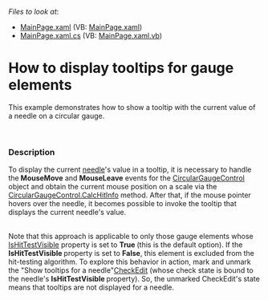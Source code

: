 <!-- default file list -->
*Files to look at*:

* [MainPage.xaml](./CS/DXGauges_Show_Tooltips/MainPage.xaml) (VB: [MainPage.xaml](./VB/DXGauges_Show_Tooltips/MainPage.xaml))
* [MainPage.xaml.cs](./CS/DXGauges_Show_Tooltips/MainPage.xaml.cs) (VB: [MainPage.xaml.vb](./VB/DXGauges_Show_Tooltips/MainPage.xaml.vb))
<!-- default file list end -->
# How to display tooltips for gauge elements


<p>This example demonstrates how to show a tooltip with the current value of a needle on a circular gauge.</p><br />



<h3>Description</h3>

<p>To display the current <a href="http://help.devexpress.com/#Silverlight/CustomDocument5619"><u>needle</u></a>&#39;s value in a tooltip, it is necessary to handle the<strong> MouseMove</strong> and <strong>MouseLeave</strong> events for the <a href="http://help.devexpress.com/#Silverlight/clsDevExpressXpfGaugesCircularGaugeControltopic"><u>CircularGaugeControl</u></a> object and obtain the current mouse position on a scale via the <a href="http://help.devexpress.com/#Silverlight/DevExpressXpfGaugesCircularGaugeControl_CalcHitInfotopic"><u>CircularGaugeControl.CalcHitInfo</u></a> method. After that, if the mouse pointer hovers over the needle, it becomes possible to invoke the tooltip that displays the current needle&#39;s value.</p><p><br />
Note that this approach is applicable to only those gauge elements whose <a href="http://help.devexpress.com/#Silverlight/DevExpressXpfGaugesValueIndicatorBase_IsHitTestVisibletopic"><u>IsHitTestVisible</u></a> property is set to <strong>True </strong>(this is the default option). If the <strong>IsHitTestVisible </strong>property is set to <strong>False</strong>, this element is excluded from the hit-testing algorithm. To explore this behavior in action, mark and unmark the &quot;Show tooltips for a needle&quot;<a href="http://help.devexpress.com/#Silverlight/clsDevExpressXpfEditorsCheckEdittopic"><u>CheckEdit</u></a> (whose check state is bound to the needle&#39;s <strong>IsHitTestVisible </strong>property). So, the unmarked CheckEdit&#39;s state means that tooltips are not displayed for a needle. </p><br />


<br/>


